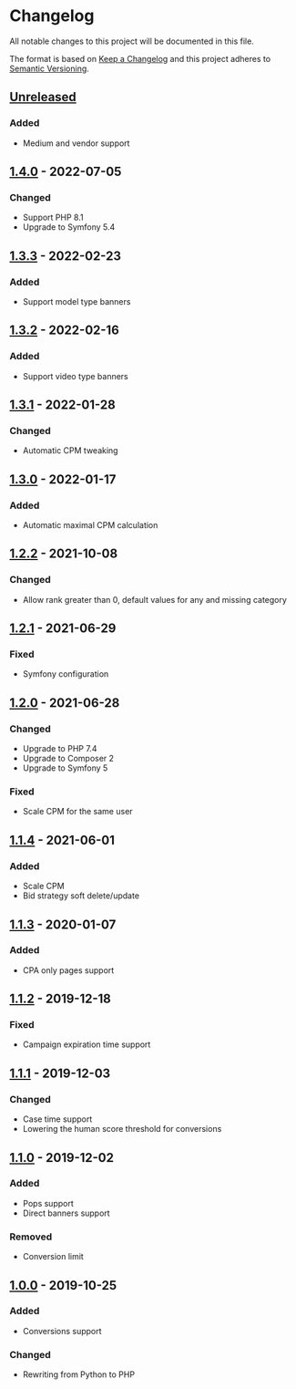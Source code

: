 # Changelog
All notable changes to this project will be documented in this file.

The format is based on [Keep a Changelog](https://keepachangelog.com/en/1.0.0/)
and this project adheres to [Semantic Versioning](https://semver.org/spec/v2.0.0.html).

## [Unreleased]
### Added
- Medium and vendor support

## [1.4.0] - 2022-07-05
### Changed
- Support PHP 8.1
- Upgrade to Symfony 5.4

## [1.3.3] - 2022-02-23
### Added
- Support model type banners

## [1.3.2] - 2022-02-16
### Added
- Support video type banners

## [1.3.1] - 2022-01-28
### Changed
- Automatic CPM tweaking

## [1.3.0] - 2022-01-17
### Added
- Automatic maximal CPM calculation

## [1.2.2] - 2021-10-08
### Changed
- Allow rank greater than 0, default values for any and missing category

## [1.2.1] - 2021-06-29
### Fixed
- Symfony configuration

## [1.2.0] - 2021-06-28
### Changed
- Upgrade to PHP 7.4
- Upgrade to Composer 2
- Upgrade to Symfony 5
### Fixed
- Scale CPM for the same user

## [1.1.4] - 2021-06-01
### Added
- Scale CPM
- Bid strategy soft delete/update

## [1.1.3] - 2020-01-07
### Added 
- CPA only pages support

## [1.1.2] - 2019-12-18
### Fixed 
- Campaign expiration time support

## [1.1.1] - 2019-12-03
### Changed 
- Case time support
- Lowering the human score threshold for conversions

## [1.1.0] - 2019-12-02
### Added 
- Pops support
- Direct banners support
### Removed
- Conversion limit

## [1.0.0] - 2019-10-25
### Added
- Conversions support
### Changed
- Rewriting from Python to PHP


[Unreleased]: https://github.com/adshares/adpay/compare/v1.4.0...HEAD
[1.4.0]: https://github.com/adshares/adpay/compare/v1.3.3...v1.4.0
[1.3.3]: https://github.com/adshares/adpay/compare/v1.3.2...v1.3.3
[1.3.2]: https://github.com/adshares/adpay/compare/v1.3.1...v1.3.2
[1.3.1]: https://github.com/adshares/adpay/compare/v1.3.0...v1.3.1
[1.3.0]: https://github.com/adshares/adpay/compare/v1.2.2...v1.3.0
[1.2.2]: https://github.com/adshares/adpay/compare/v1.2.1...v1.2.2
[1.2.1]: https://github.com/adshares/adpay/compare/v1.2.0...v1.2.1
[1.2.0]: https://github.com/adshares/adpay/compare/v1.1.4...v1.2.0
[1.1.4]: https://github.com/adshares/adpay/compare/v1.1.3...v1.1.4
[1.1.3]: https://github.com/adshares/adpay/compare/v1.1.2...v1.1.3
[1.1.2]: https://github.com/adshares/adpay/compare/v1.1.1...v1.1.2
[1.1.1]: https://github.com/adshares/adpay/compare/v1.1.0...v1.1.1
[1.1.0]: https://github.com/adshares/adpay/compare/v1.0.0...v1.1.0
[1.0.0]: https://github.com/adshares/adpay/compare/v0.1.0...v1.0.0
[0.1.0]: https://github.com/adshares/adpay/releases/tag/v0.1.0

